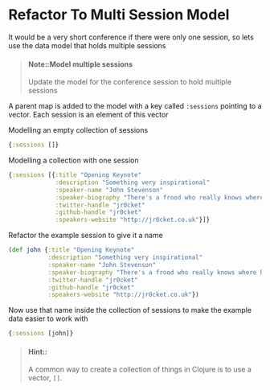 # Refactor To Multi Session Model

It would be a very short conference if there were only one session, so lets use the data model that holds multiple sessions

> #### Note::Model multiple sessions
> Update the model for the conference session to hold multiple sessions

<!--sec data-title="Reveal answer..." data-id="answer002" data-collapse=true ces-->

A parent map is added to the model with a key called `:sessions` pointing to a vector.  Each session is an element of this vector

Modelling an empty collection of sessions

```clj
{:sessions []}
```

Modelling a collection with one session

```clj
{:sessions [{:title "Opening Keynote"
             :description "Something very inspirational"
             :speaker-name "John Stevenson"
             :speaker-biography "There's a frood who really knows where his towel is."
             :twitter-handle "jr0cket"
             :github-handle "jr0cket"
             :speakers-website "http://jr0cket.co.uk"}]}
```

Refactor the example session to give it a name

```clj
(def john {:title "Opening Keynote"
           :description "Something very inspirational"
           :speaker-name "John Stevenson"
           :speaker-biography "There's a frood who really knows where his towel is."
           :twitter-handle "jr0cket"
           :github-handle "jr0cket"
           :speakers-website "http://jr0cket.co.uk"})
```

Now use that name inside the collection of sessions to make the example data easier to work with

```clj
{:sessions [john]}
```

<!--endsec-->

> #### Hint::
> A common way to create a collection of things in Clojure is to use a vector, `[]`.
